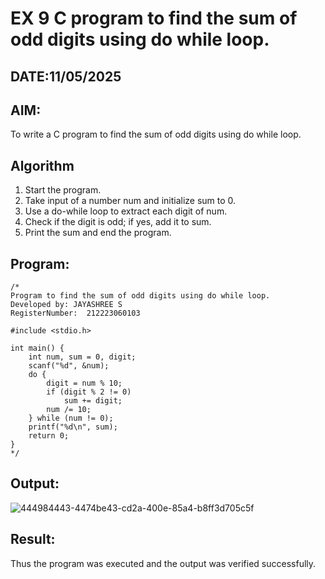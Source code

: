 # EX 9 C program to find the sum of odd digits using do while loop.
## DATE:11/05/2025
## AIM:
To write a C program to find the sum of odd digits using do while loop.

## Algorithm
1. Start the program. 
2. Take input of a number num and initialize sum to 0.
3. Use a do-while loop to extract each digit of num.
4. Check if the digit is odd; if yes, add it to sum.
5. Print the sum and end the program.  

## Program:
```
/*
Program to find the sum of odd digits using do while loop.
Developed by: JAYASHREE S
RegisterNumber:  212223060103

#include <stdio.h>

int main() {
    int num, sum = 0, digit;
    scanf("%d", &num);
    do {
        digit = num % 10;
        if (digit % 2 != 0)
            sum += digit;
        num /= 10;
    } while (num != 0);
    printf("%d\n", sum);
    return 0;
}
*/
```

## Output:

![444984443-4474be43-cd2a-400e-85a4-b8ff3d705c5f](https://github.com/user-attachments/assets/e47dab22-f877-4327-9e8d-8a443186e0d4)


## Result:
Thus the program was executed and the output was verified successfully.
